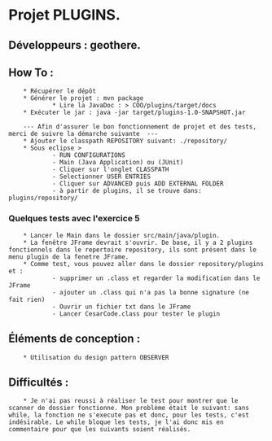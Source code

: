 ﻿# Projet PLUGINS. 

## Développeurs : **geothere**.

                 
## How To : 
        * Récupérer le dépôt
        * Générer le projet : mvn package
                * Lire la JavaDoc : > COO/plugins/target/docs
        * Exécuter le jar : java -jar target/plugins-1.0-SNAPSHOT.jar

        --- Afin d'assurer le bon fonctionnement de projet et des tests, merci de suivre la démarche suivante  ---
        * Ajouter le classpath REPOSITORY suivant: ./repository/
        * Sous eclipse >
                - RUN CONFIGURATIONS
                - Main (Java Application) ou (JUnit)
                - Cliquer sur l'onglet CLASSPATH
                - Selectionner USER ENTRIES
                - Cliquer sur ADVANCED puis ADD EXTERNAL FOLDER
                - à partir de plugins, il se trouve dans: plugins/repository/


### Quelques tests avec l'exercice 5
        * Lancer le Main dans le dossier src/main/java/plugin.
        * La fenêtre JFrame devrait s'ouvrir. De base, il y a 2 plugins fonctionnels dans le repertoire repository, ils sont présent dans le menu plugin de la fenetre JFrame.
        * Comme test, vous pouvez aller dans le dossier repository/plugins et :
                - supprimer un .class et regarder la modification dans le JFrame
                - ajouter un .class qui n'a pas la bonne signature (ne fait rien)
                - Ouvrir un fichier txt dans le JFrame
                - Lancer CesarCode.class pour tester le plugin


## Éléments de conception : 
        * Utilisation du design pattern OBSERVER
   
## Difficultés : 
        * Je n'ai pas reussi à réaliser le test pour montrer que le scanner de dossier fonctionne. Mon problème était le suivant: sans while, la fonction ne s'execute pas et donc, pour les tests, c'est indésirable. Le while bloque les tests, je l'ai donc mis en commentaire pour que les suivants soient réalisés.

